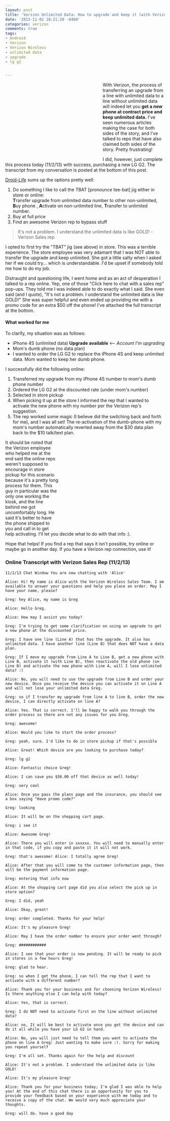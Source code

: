 ```yaml
---
layout: post
title: 'Verizon Unlimited Data: How to upgrade and keep it (with Verizon rep chat transcript)'
date: '2013-11-02 18:21:20 -0400'
categories: verizon 
comments: true
tags:
- Android
- Verizon
- Verizon Wireless
- unlimited data
- upgrade
- lg g2


---
```

<div style="float:left; padding-right: 8px;">
  <script async src="//pagead2.googlesyndication.com/pagead/js/adsbygoogle.js"></script>
  <!-- GL-Medium Rect - Lead in -->
  <ins class="adsbygoogle"
       style="display:inline-block;width:300px;height:250px"
       data-ad-client="ca-pub-8434327951333786"
       data-ad-slot="1463896563"></ins>
  <script>
  (adsbygoogle = window.adsbygoogle || []).push({});
  </script>
</div>

With Verizon, the process of transferring an upgrade from a line with unlimited data to a line without unlimited data will indeed let you <strong>get a new phone at contract price and keep unlimited data.</strong> I've seen numerous articles making the case for both sides of the story, and I've talked to reps that have also claimed both sides of the story. Pretty frustrating!

I did, however, just complete this process today (11/2/13) with success, purchasing a new LG G2. The transcript from my conversation is posted at the bottom of this post.

<!--more-->

<a href="http://www.droid-life.com/2013/09/17/keep-unlimited-data-verizon-upgrade/">Droid-Life</a> sums up the options pretty well:

<ol>
<li>Do something I like to call the TBAT [pronounce tee-bat] jig either in store or online:<br />
<strong>T</strong>ransfer upgrade from unlimited data number to other non-unlimited, <strong>B</strong>uy phone , <strong>A</strong>ctivate on non-unlimited line, <strong>T</strong>ransfer to unlimited number.</li>
<li>Buy at full price</li>
<li>Find an awesome Verizon rep to bypass stuff</li>
</ol>
<blockquote>It's not a problem. I understand the unlimited data is like GOLD! - Verizon Sales rep</blockquote>

I opted to first try the "TBAT" jig (see above) in store. This was a terrible experience. The store employee was very adamant that I was NOT able to transfer the upgrade and keep unlimited. She got a little salty when I asked her if we could try... which is understandable. I'd be upset if somebody told me how to do my job.

Distraught and questioning life, I went home and as an act of desperation I talked to a rep online. Yep, one of those "Click here to chat with a sales rep" pop-ups. They told me I was indeed able to do exactly what I said. She even said (and I quote), "It's not a problem. I understand the unlimited data is like GOLD!" She was super helpful and even ended up providing me with a promo code for an extra $50 off the phone! I've attached the full transcript at the bottom.

<h4>What worked for me</h4>
To clarify, my situation was as follows:

<ul>
<li>iPhone 4S (unlimited data) <strong>Upgrade available</strong> &lt;-- <em>Account I'm upgrading</em></li>
<li>Mom's dumb phone (no data plan)</li>
<li>I wanted to order the LG G2 to replace the iPhone 4S and keep unlimited data. Mom wanted to keep her dumb phone.</li>
</ul>
I successfully did the following online:

<ol>
<li>Transferred my upgrade from my iPhone 4S number to mom's dumb phone number</li>
<li>Ordered the LG G2 at the discounted rate (under mom's number)</li>
<li>Selected in store pickup</li>
<li>When picking it up at the store I informed the rep that I wanted to activate the new phone with my number per the Verizon rep's suggestion.</li>
<li>The rep worked some magic (I believe did the switching back and forth for me), and I was all set! The re-activation of the dumb-phone with my mom's number automatically reverted away from the $30 data plan back to the $10 talk/text plan.</li>
</ol>

<div style="float:right">
  <script async src="//pagead2.googlesyndication.com/pagead/js/adsbygoogle.js"></script>
  <!-- GL-Large Rectangle - Mid-post -->
  <ins class="adsbygoogle"
       style="display:inline-block;width:336px;height:280px"
       data-ad-client="ca-pub-8434327951333786"
       data-ad-slot="3667306130"></ins>
  <script>
  (adsbygoogle = window.adsbygoogle || []).push({});
  </script>
</div>

It should be noted that the Verizon employee who helped me at the end said the online reps weren't supposed to encourage in store pickup for this scenario because it's a pretty long process for them. This guy in particular was the only one working the kiosk, and the line behind me got uncomfortably long. He said it's better to have the phone shipped to you and call in to get help activating. I'll let you decide what to do with that info :).

Hope that helps! If you find a rep that says it isn't possible, try online or maybe go in another day. If you have a Verizon rep connection, use it!


<h3>Online Transcript with Verizon Sales Rep (11/2/13)</h3>

    11/2/13 Chat Window You are now chatting with 'Alice'

    Alice: Hi! My name is Alice with the Verizon Wireless Sales Team. I am available to answer your questions and help you place an order. May I have your name, please?

    Greg: hey Alice, my name is Greg

    Alice: Hello Greg.

    Alice: How may I assist you today?

    Greg: I'm trying to get some clarification on using an upgrade to get a new phone at the discounted price.

    Greg: I have one line (Line A) that has the upgrade. It also has unlimited data. I have another line (Line B) that does NOT have a data plan.

    Greg: If I move my upgrade from Line A to Line B, get a new phone with Line B, activate it (with Line B), then reactivate the old phone (on Line B) and activate the new phone with Line A, will I lose unlimited data? :)

    Alice: No, you will need to use the upgrade from Line B and order your new device. Once you receive the device you can activate it on Line A and will not lose your unlimited data Greg.

    Greg: so if I transfer my upgrade from line A to line B, order the new device, I can directly activate on line A?

    Alice: Yes. That is correct. I'll be happy to walk you through the order process so there are not any issues for you Greg.

    Greg: awesome!

    Alice: Would you like to start the order process?

    Greg: yeah, sure. I'd like to do in store pickup if that's possible

    Alice: Great! Which device are you looking to purchase today?

    Greg: lg g2

    Alice: Fantastic choice Greg!

    Alice: I can save you $50.00 off that device as well today!

    Greg: very cool

    Alice: Once you pass the plans page and the insurance, you should see a box saying "Have promo code?"

    Greg: looking

    Alice: It will be on the shopping cart page.

    Greg: i see it

    Alice: Awesome Greg!

    Alice: There you will enter in xxxxxx. You will need to manually enter in that code, if you copy and paste it it will not work.

    Greg: that's awesome! Alice: I totally agree Greg!

    Alice: After that you will come to the customer information page, then will be the payment information page.

    Greg: entering that info now

    Alice: At the shopping cart page did you also select the pick up in store option?

    Greg: I did, yeah

    Alice: Okay, great!

    Greg: order completed. Thanks for your help!

    Alice: It's my pleasure Greg!

    Alice: May I have the order number to ensure your order went through?

    Greg: ############

    Alice: I see that your order is now pending. It will be ready to pick in stores in a few hours Greg!

    Greg: glad to hear.

    Greg: so when I get the phone, I can tell the rep that I want to activate with a different number?

    Alice: Thank you for your business and for choosing Verizon Wireless! Is there anything else I can help with today?

    Alice: Yes, that is correct.

    Greg: I do NOT need to activate first on the line without unlimited data?

    Alice: no, It will be best to activate once you get the device and can do it all while you have your LG G2 in hand.

    Alice: No, you will just need to tell them you want to activate the phone on line A Greg: Just wanting to make sure :). Sorry for making you repeat yourself

    Greg: I'm all set. Thanks again for the help and discount

    Alice: It's not a problem. I understand the unlimited data is like GOLD!

    Alice: It's my pleasure Greg!

    Alice: Thank you for your business today; I'm glad I was able to help you! At the end of this chat there is an opportunity for you to provide your feedback based on your experience with me today and to receive a copy of the chat. We would very much appreciate your thoughts.

    Greg: will do. have a good day


<!--
status: publish
published: true
author:
  display_name: Greg Loesch
  login: greg
  email: loesch.greg@gmail.com
  url: http://gregloesch.com
author_login: greg
author_email: loesch.greg@gmail.com
author_url: http://gregloesch.com
wordpress_id: 980
wordpress_url: http://gregloesch.com/?p=980
date_gmt: '2013-11-02 22:21:20 -0400'
comments:
- id: 15315
  author: dkannady@mindspring.com
  author_email: dkannady@mindspring.com
  author_url: http://dkannady@mindspring.com
  date: '2013-11-15 16:15:04 -0500'
  date_gmt: '2013-11-15 21:15:04 -0500'
  content: "Hi Greg,\r\nThis is an absolutely a great post, and very timely for me
    - I hope ;-). \r\n\r\nMy situation  is as follows -  I have Verizon family plan
    w/ 3 phones - with unlimited data\r\n1. My, old as the hill's, original Droid
    w/ unlimited data that is upgradeable - but like you, I want keep my unlimited
    data\r\n2. My wifes Apple 4s phone - no upgrade yet available for this\r\n3. My
    wife's mother dumb phone - like your moms - a $10 monthly add on to our family
    plan\r\n\r\nQuestions:\r\n1. Did doing any of this intrupt your mom's dumb phone
    service? ( I can't do that bc  she needs to have uninterupted service).\r\n\r\n2.
    When you said you got the LG G2 at \"contract price\", did you mean you got the
    G2 at the full month-to-month (list) price, or at the discounted price you normally
    would pay with a 2yr upgrade plan extension? \r\n\r\nThanks in advance for any
    help you can provide! I have my fingers crossed that I can hopefully emulate exactly
    what you did.\r\n\r\nRegards ,\r\nDavid"
- id: 15316
  author: Greg Loesch
  author_email: gloesch.web@gmail.com
  author_url: http://gregloesch.com
  date: '2013-11-17 23:15:58 -0500'
  date_gmt: '2013-11-18 04:15:58 -0500'
  content: "David, sounds like you were in the exact situation I was in. \r\n\r\nIn
    regard to #1, I can't tell you for sure that the service was uninterrupted on
    the dumb line (your wife's in your situation)... my mom was fine being without
    service for a short period of time (< 15 minutes to my knowledge). We actually
    didn't even have to do anything to re-activate the old phone. Tough to say what
    steps the rep took. \r\n\r\nIn regard to #2, I got the phone for the discounted
    2 year upgrade plan extension (paid around $100). Really awesome!\r\n\r\nHope
    things work out for you!"
- id: 15317
  author: Kenny
  author_email: thesalmonseahawk@gmail.com
  author_url: ''
  date: '2013-11-18 22:24:42 -0500'
  date_gmt: '2013-11-19 03:24:42 -0500'
  content: Crazy how varying reports are of doing this.  I want to do the exact same
    thing.  Verizon in store rep says I can do it, call center and chat rep says I
    can't.
- id: 15319
  author: SomdayRainbows
  author_email: ebassity@gmail.com
  author_url: ''
  date: '2013-11-20 09:30:31 -0500'
  date_gmt: '2013-11-20 14:30:31 -0500'
  content: Great post, I need to do this too. I have seen reports online talk about
    swapping SIM cards when you go through this process, which, since I'm also going
    from an old iphone to a non-iphone, would be near impossible. Did you have to
    do anything with regard to SIM cards or did the store tech say anything about
    them?
- id: 15321
  author: Dsx
  author_email: splicex@gmail.com
  author_url: ''
  date: '2013-11-21 15:02:45 -0500'
  date_gmt: '2013-11-21 20:02:45 -0500'
  content: When you put the contract on the dumbphone though, did you have to tack
    on a data plan, which I assume you'd be stuck with paying for 2 years?
- id: 15322
  author: Greg Loesch
  author_email: gloesch.web@gmail.com
  author_url: http://gregloesch.com
  date: '2013-11-29 14:04:45 -0500'
  date_gmt: '2013-11-29 19:04:45 -0500'
  content: Yeah, that was for sure the most irritating part of all of this. Had 3
    reps tell me yes. 1 rep told me know. The 1 that told me know was the one that
    stood in between me and a new phone. Stay vigilant!
- id: 15323
  author: Greg Loesch
  author_email: gloesch.web@gmail.com
  author_url: http://gregloesch.com
  date: '2013-11-29 14:05:53 -0500'
  date_gmt: '2013-11-29 19:05:53 -0500'
  content: Nope, as soon as we reactivated the dumb phone the $30 a month data plan
    was automatically removed if I remember correctly (the guy at the store kiosk
    did it for me).
- id: 15324
  author: Greg Loesch
  author_email: gloesch.web@gmail.com
  author_url: http://gregloesch.com
  date: '2013-11-29 14:07:10 -0500'
  date_gmt: '2013-11-29 19:07:10 -0500'
  content: I recall the kiosk guy saying something about programming SIMs... something
    about that making the process take longer. I unfortunately can't remember the
    details :(
- id: 15325
  author: David W
  author_email: dxw@duke.edu
  author_url: ''
  date: '2013-11-29 21:15:36 -0500'
  date_gmt: '2013-11-30 02:15:36 -0500'
  content: "Hey Greg, \r\n\r\nSo glad I came across your post!  I had transferred
    my upgrade to a tiered data line and then gone to pick up the phone in store,
    but the Verizon sales rep informed me that Verizon's system would catch up after
    a month and remove the unlimited data from the original line with the upgrade
    (i.e., in your case the line with the iPhone 4S).  Seeing at it's been almost
    a month since you did your upgrade, I was curious to see if anything similar had
    happened to you?\r\n\r\nBest,\r\nDavid"
- id: 15326
  author: Michelle
  author_email: roadrunner90@juno.com
  author_url: ''
  date: '2013-11-30 22:15:01 -0500'
  date_gmt: '2013-12-01 03:15:01 -0500'
  content: Hi, I'd like to know if verizon system caught on as David suggested.  I
    have 2 unlimited data lines both eligible for upgrades.  I have one basic phone
    line, and was told tonight that if I transfer my upgrade to that line, I would
    lose unlimited data.  I was told this by the manager at the Verizon store and
    also a rep at Best Buy.
- id: 15327
  author: CS
  author_email: chigitychaunc@yahoo.com
  author_url: ''
  date: '2013-12-02 00:02:48 -0500'
  date_gmt: '2013-12-02 05:02:48 -0500'
  content: "Hi All, I found Greg's blog post via a comment he left elsewhere. Anyway,
    my situation is slightly different, because I used the upgrade from an unlimited
    line onto a line that already has a smartphone w/ a normal data plan and it never
    prompted me to change that at all, or even gave me the ability to change it, say
    from 2GB to 4GB. Coincidentally it showed the date to upgrade changing from one
    of the the other as well. The line I just transferred the upgrade to, we done
    back in May/13 so it only extends it out 6 mos but it shows my unlimited now as
    being up in May 15. I just finished going thru the process, so I cannot speak
    to whether or not they catch up on the billing, but I thought I'd share the caveat
    that, it never prompted me to do anything with data package selection so it was
    done on a smartphone.\r\n\r\n-C"
- id: 15328
  author: Andrew
  author_email: abardwell@yahoo.com
  author_url: ''
  date: '2013-12-02 17:04:33 -0500'
  date_gmt: '2013-12-02 22:04:33 -0500'
  content: "WOW! Thank you!!\r\n\r\n<b>Andrew:</b> I have one line (Line A) that has
    the upgrade. It also has unlimited data. I have another line (Line B) that has
    2 GB data.\r\n\r\n<b>Lindsay B.:</b> How can I help you with an order while taking
    advantage of our accessories promotion?\r\n\r\n<b>Andrew:</b> If I move my upgrade
    from Line A to Line B, get a new phone with Line B, activate it (with Line B),
    then reactivate the old phone (on Line B) and activate the new phone with Line
    A, will I lose unlimited data?\r\n\r\n<b>Lindsay B.:</b> okay no problem, you
    can transfer the upgrade the line b to upgrade then keep the unlimited data when
    you get the phone by transferring it back to the other line.\r\n\r\n<b>Lindsay
    B.:</b> nope, you will still have it."
- id: 15330
  author: dkannady@mindspring.com
  author_email: dkannady@mindspring.com
  author_url: http://dkannady@mindspring.com
  date: '2013-12-05 17:28:11 -0500'
  date_gmt: '2013-12-05 22:28:11 -0500'
  content: "Hi Greg,\r\n An update - I was able to do the \"TBAT\" 2 step and get
    a new Note # and keep my Unlimited Data- at same monthly rate. Woot woot !   I
    too had some issues convincing the Chat folks to do this; so I copied pasted you
    dialogue in to my chat session, and that seemed to help quite a bit!\r\n\r\nThe
    only problemn I had was when Chat rep said they would charge me to setup a data
    plan for my \"dumb\" phone - but there was never really an actual cost/charge
    to me on this - bc I completed the full 2 step process before a bill was sent
    - and there was no interuption of phone service on my \"dumb\" phone either! \r\n\r\n
    I also had my phone shipped to me, vs going to a B&amp;M shop as you did, I just
    had to have a second chat sesison with another Verizon rep wehen I got my new
    phone. I ordered my phone (Note 3) thru Version - but I think maybe this process
    might be able to be done by ordering the new phone thru Amazon/etc to get an even
    lower price - but I'm not sure- someone can try that too.  But I'm very happy
    with what this process did - even so.\r\n\r\nMANY THANKS to you for sharing your
    experience on doing this!!!!!  As you know, there's a LOT of misinformation on
    the internet about doing this (most say you have to by a new phone at list price/etc),
    and it was wonderful finding this actual real world dialogue how-to!  \r\n\r\nThanks
    again! (and I passed this tip onto several co-workers as well - paying it forward
    ;-)"
- id: 15331
  author: A.J.
  author_email: mradamstark@gmail.com
  author_url: ''
  date: '2013-12-11 14:27:06 -0500'
  date_gmt: '2013-12-11 19:27:06 -0500'
  content: What happens if "Mom's Dumb Phone" is also eligible for an upgrade. so
    thus you have 2 lines that are both eligible, but mom isn't looking to upgrade?
    Does this method still work?
- id: 15332
  author: A.J.
  author_email: mradamstark@gmail.com
  author_url: ''
  date: '2013-12-11 14:50:22 -0500'
  date_gmt: '2013-12-11 19:50:22 -0500'
  content: "Also, does this re-set the upgrade timer on Line B? \r\n\r\n(for instance,
    if Line B was 3 months away from upgrade eligibility at the time of the \"upgrade
    transfer\", and then the upgrade is used from the transfer, does the original
    timer that was 3 months away reset?)"
- id: 15335
  author: Lorraine
  author_email: lorrhudson@gmail.com
  author_url: ''
  date: '2013-12-29 23:26:41 -0500'
  date_gmt: '2013-12-30 04:26:41 -0500'
  content: So, from what I can understand here if we have 2 lines with unlimited data
    than the only option would be to pay full retail on a new phone and hope for a
    'friendly' rep who will help you keep the old unlimited plan?
- id: 15336
  author: Gina Marie
  author_email: ginamarienj71@yahoo.com
  author_url: ''
  date: '2013-12-30 22:49:41 -0500'
  date_gmt: '2013-12-31 03:49:41 -0500'
  content: "I called Verizon last week to talk about helping out a friend. Believe
    it or not, I do NOT own a smart phone. I don't need one, as I have an Ipod touch
    and an Ipad that works great and when/if I need to be connected while not home
    I pick up wifi in most stores and no, I do not make credit card transactions with
    my Ipod touch. Anyway, on verizon wireless.com we are eligible for a free/discounted
    phone every 2 years- now with a $30.00 upgrade fee. I have a friend who is in
    bad financial shape, is a Verizon customer and has an old Iphone 4. I asked Verizon
    since I was eligilble for an Iphone 4S for 99 cents, plus the upgrade fee of $30.00-
    could I give that phone to my friend as a gift since I don't need a smartphone
    as the fee of $40.00-$50.00 a month JUST for data is INSANE to me,unless can write
    it off on my taxes, I am NOT paying that money. My friend is also eligible for
    a new phone, however she has the old Unlimited data,talk and text from over 2
    years ago and doesn't want to loose that amazing package and if she upgraded her
    phone ON her own she would loose that Unlimited everything plan. \r\nOk, the jist
    is this folks- IF you give a new Verizon phone to a friend in need like mine,
    then that does NOT change their current data plan. It's only when they upgrade
    on their own, does it then change their plan. Got it? So, if you're able to help
    someone out as I plan to do next week, then why not. Good karma folks. All she
    has to do is activate the new Iphone 4S I am going to give her and since it's
    a gift, her UNLIMITED everything plan that shes had for years and never want to
    give up, stays in effect. \r\n\r\nI encourage all of you to take advantage of
    the free/well almost free/ Verizon phone you are all eligible for online and just
    store them aside for a rainy day. That came in handy a year ago,when I accidentally
    ran over my phone with my car Luckily, I had a brand new phone stored away and
    I easily activated it from my house. \r\n\r\nI will never forget the Verizon associates
    reaction on the phone when I told her what I was planning on doing. Initially,
    she sounded frazzled when she first answered the line, but as I told her my intentions
    she started to tear up an said this is what its all about, giving back. We should
    all try to pay it forward more. \r\nPeace\r\n\r\nps: If you are a Veteran or Active
    Military they are now giving 15% discounts, fyi. Just call them or go to one of
    Their stores."
- id: 15337
  author: Caprica
  author_email: caprica2007@gmail.com
  author_url: ''
  date: '2013-12-31 16:19:52 -0500'
  date_gmt: '2013-12-31 21:19:52 -0500'
  content: This is very cool. I have a little different instructions from both a Verizon
    Rep via phone support and a friend who has done this with the assistance of a
    different Verizon rep via phone support. Anyway, our scenario is a little different.
    We both have 5 phones on one account. Not all of them are smart phones, and their
    contracts all expire at different times. Basically, you upgrade one of the other
    phones that is either a dumb phone or has a limited data plan. One rep says when
    you receive the new phone activate it as normal for one day, then switch back
    and put the new device on your unlimited line. My friend managed to keep the upgrade
    on his unlimited line by doing this. Even after the new device was acitve on his
    line. The other rep says, no, call the activation phone number from a landline
    and press 2 to activate later. Then put the new device on your unlimited line
    either by calling them or using the web. I haven't done this yet so I don't know
    what I'm in for. But my suspicion is that I'll lose the upgrade on my unlimited
    line by doing this. Either way, you are accepting the new terms and conditions
    of extending the contract,  and at that point, you own the new device. So you're
    supposed to be able to do whatever you want to with it. I think you could even
    auction it off at twice the price if you wanted to. Or give it away as Gina Marie
    suggested. Hope this helps someone else too !  Good luck !
- id: 15338
  author: CESDad
  author_email: arnolday@gmail.com
  author_url: ''
  date: '2013-12-31 20:36:19 -0500'
  date_gmt: '2014-01-01 01:36:19 -0500'
  content: Just pulled this off at Best Buy!  The only difference was we had a iPhone
    5 that we used the upgrade to purchase the phone instead of a dumb phone. Thanks
    for the tip!
- id: 15342
  author: Aaron
  author_email: barthwi@gmail.com
  author_url: ''
  date: '2014-01-18 21:01:14 -0500'
  date_gmt: '2014-01-19 02:01:14 -0500'
  content: Great information everyone and a big thanks to Greg for taking the time
    to help the rest of us out.  My situation is similar, but different.  I have 4
    lines, 2 on unlimited data and 2 on 4 GB data monthly.  All four are eligible
    for upgrades.  My plan is to add another line with a dumb phone (for another kid
    in the Fam), then transfer an upgrade to it like others have done.  Thing is I
    need to transfer 4 upgrades.  My thought is, I'll have to sign a new 2 year contract
    on the dumb phone line each time and I believe it would just extend it for 2 years
    from that day.  In other words, if I transferred one upgrade yesterday, I would
    have a two year contract from yesterday.  Then if I transferred another upgrade
    to the dumb phone today, I would have to sign another 2 year contract - I assume
    that contract would be up 2 years from today, not add another 2 years on top,
    but I'm not sure until I do it.  If they tack it on top, I would essentially have
    2 years to add the dumb phone line, then another 2 years for each upgrade transfer
    = 8 year contract.  I don't think it works that way, I think one contract would
    replace the other.  If anyone has any experience with this, I'd appreciate some
    advice.  I plan on upgrading to the Note 3 for all four, which is some serious
    coin, I plan on doing it towards the end of Feb 14.  I'll let you know how it
    went.
- id: 15343
  author: Joe
  author_email: josephhcho@gmail.com
  author_url: ''
  date: '2014-02-13 13:04:17 -0500'
  date_gmt: '2014-02-13 18:04:17 -0500'
  content: "Ok, I just called verizon customer service and chatted online with a person.
    They both told me you can't transfer and activate on your own line. This is the
    reason, once you transfer and order the new phone, they automatically renew the
    contract for the original upgrade. So I have 3 lines, mine is unlimited, the other
    2 is pay as you go $30 per month for 2 gb. I told them I wanted to transfer my
    upgrade to one of the other lines, upgrade the phone and activate on my line.
    They said once you upgrade on the other line, my contract automatically gets extended,
    and therefore I would have to pick a new data plan.\r\n\r\nDid anyone else get
    this? Please help. I had my s3 for over 2 yrs, and need to badly upgrade to the
    note 3."
- id: 15344
  author: Bob
  author_email: bobstew1@yahoo.com
  author_url: ''
  date: '2014-02-17 12:53:01 -0500'
  date_gmt: '2014-02-17 17:53:01 -0500'
  content: "Joe- I just called Verizon today. I was told that I can upgrade a non-smart
    phone- that had an eligible upgrade to the HTC One. Then I can switch the HTC
    One to my other line- that currently has a RAZR with unlimited data. And go back
    to the non-smart phone package for the upgraded line. I do think that the non-smart
    phone line contract will be renewed to a 2-year contract. But the line with the
    RAZR would not be- as it wold be like I am buying an unlocked phone and putting
    it on my account. I ordered the phone today thru Amazon- who I also spoke to and
    they said pretty much the same thing. I don't see why you could not upgrade one
    of your 2GB phones to the Note3, then move the Note3 to the unlimited line, and
    put the original 2GB phone back on the plan. Your 2GB data plan would probably
    get renewed for 2 years. \r\n\r\nBob"
- id: 15384
  author: Heather
  author_email: shortynlove@gmail.com
  author_url: ''
  date: '2014-02-25 11:02:48 -0500'
  date_gmt: '2014-02-25 16:02:48 -0500'
  content: Okay this sounds like a good plan but what happens when you need to upgrade
    Line B and you have no upgrade on Line A to transfer to Line B. you could wait
    the 2 years but then Line B wouldnt be able to upgrade again for 4 years. right?
- id: 15390
  author: Jason
  author_email: njjayt82@gmail.com
  author_url: ''
  date: '2014-02-25 22:43:51 -0500'
  date_gmt: '2014-02-26 03:43:51 -0500'
  content: "Okay I have a few questions, 1. I've got 2 lines (both smart) one tiered
    and one unlimited, am I correct in thinking this option won't work with my situation?
    \r\nMy mom has a plan with my sister (totally different account) could she upgrade
    a phone (their both on tiered plans), use it for a few hours/days, and transfer
    it to me without loosing my unlimited data?\r\nI've also been looking at eBay
    for phones but if i can, I'd rather pay 299. for the phone vs eBay and ESP don't
    feature having to pay full price for a phone."
- id: 15613
  author: IGGI
  author_email: gerrykhaimov@hotmail.com
  author_url: ''
  date: '2014-03-18 14:51:12 -0400'
  date_gmt: '2014-03-18 18:51:12 -0400'
  content: "Hi, Could you please advise me of the best option to keep unlimited data
    plan in my situation. Thanks.\r\n\r\nI have 2 iPhones 4s and 2 LG phones for my
    parents (non-smart phones) on my account. My contract for all 4 phones will expire
    in April of 2014. I do have unlimited data on 2 iPhones. I have checked my Verizon
    account on the web and it does telling you to give up your unlimited and get a
    2G, or else.  Thank you"
- id: 15901
  author: Rach
  author_email: rdsonntag@gmail.com
  author_url: ''
  date: '2014-04-08 19:19:30 -0400'
  date_gmt: '2014-04-08 23:19:30 -0400'
  content: "The TBAT plan worked for me, but only online - I tried two different stores
    and both told me they couldn't do it, that even if I transferred the upgrade,
    I would actually be extending the contract on my unlimited data line and therefore
    have to get a new plan.  I chatted with two different people online, one told
    me the same as the store and the other said it could be done.  I figured I had
    nothing to lose so I tried it online  and it worked.  The only difference is that
    my husband actually kept the new phone (iphone 5c) and I transferred his old phone
    (iphone 4s) to my unlimited data line b/c my phone was broken.  I think it would
    have worked just as easily if I wanted the 5c for my line, I would have activated
    it online the same way then called to transfer it to my line and re-activated
    the 4s on his line.   He has his upgrade in a year, so I'll upgrade mine then
    - I'll try the same thing (except I won't have to transfer the upgrade) but if
    it doesn't work, at least I would have extended my data plan for an extra year
    .\r\n\r\nSo anyway, if you try in retail store (twice!) and get rejected, try
    online.  When I transferred the upgrade it said \"your current data plan will
    work with your new phone\" (or something like that) - he already has the 2 gb
    data plan.  When I experimented and tried to upgrade my phone instead of transferring
    the upgrade, it wanted me to select a new data plan."
- id: 18718
  author: Erwin
  author_email: tiffaniranken@zoho.com
  author_url: http://Fletcher.weebly.com
  date: '2014-07-25 01:10:32 -0400'
  date_gmt: '2014-07-25 05:10:32 -0400'
  content: "I see a lot of interesting content on your website. You have to spend
    a lot of \r\ntime writing, i know how to save you a lot of time, there is a tool
    that creates readable, SEO friendly \r\nposts in couple of seconds, just type
    in google  - \r\nk2 unlimited content"
- id: 18908
  author: Verizon FIOS promo code
  author_email: anya_steinmetz@gmail.com
  author_url: http://pixelito.org/fios-vs-the-dish/
  date: '2014-08-05 21:54:45 -0400'
  date_gmt: '2014-08-06 01:54:45 -0400'
  content: "If you want to tragel lightly, this phone has a llid that doubles as a
    storage pocket so you can store your credit card or debit card right inside the
    case.\r\nSay, you find a bundled package at once that is made of internet, tv
    and also telephone service with a discounted price each month and without \r\nagreement.
    Unless proper medication under the guidance of a doctor is taken without any breaks
    or deviation, the disease could manifest itself severely and lead to complications."
- id: 18961
  author: rencontres
  author_email: marcelino_tedesco@gawab.com
  author_url: http://dallasseofirm.co/?p=87&amp;option=com_wordpress&amp;Itemid=101
  date: '2014-08-08 22:06:09 -0400'
  date_gmt: '2014-08-09 02:06:09 -0400'
  content: "Thank yoou ffor the goodd writeup. It iin fact wass a amysement account
    it.\r\nLoook advanced to far addsed agreeable from you!\r\nBy the way, hhow can
    wee communicate?\r\n\r\n<a href=\"http://dallasseofirm.co/?p=87&amp;option=com_wordpress&amp;Itemid=101\"
    rel=\"nofollow\">rencontres</a>"
- id: 18989
  author: Alfie
  author_email: alfietauchert@gmail.com
  author_url: http://redir.cc/compoundingpharmacy81317
  date: '2014-08-11 19:45:02 -0400'
  date_gmt: '2014-08-11 23:45:02 -0400'
  content: "Metered dose nasal sprays containing corticosteroids or decongestants
    are also applied topically.\r\nThese sorts of pharmacies can be found independently,\r\nwithin
    grocery merchants and drug retailer chains. Extracting fragrance may take weeks
    or months and must be done very carefully."
-->
